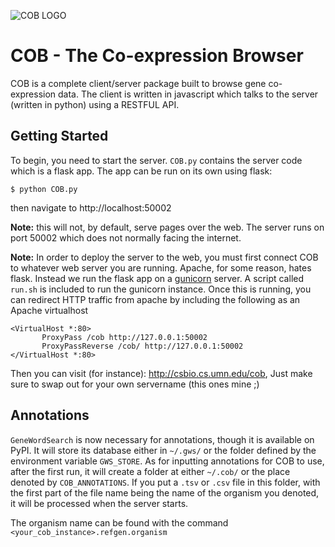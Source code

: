 ![COB LOGO](https://s3-us-west-2.amazonaws.com/camoco/COBLogo.png)

COB - The Co-expression Browser
===============================

COB is a complete client/server package built to browse gene co-expression data.
The client is written in javascript which talks to the server (written in python)
using a RESTFUL API.

Getting Started
---------------
To begin, you need to start the server. `COB.py` contains the server code which
is a flask app. The app can be run on its own using flask:
```
$ python COB.py
```
then navigate to http://localhost:50002

**Note:** this will not, by default, serve pages over the web. The server runs on
port 50002 which does not normally facing the internet.

**Note:**
In order to deploy the server to the web, you must first connect COB to whatever
web server you are running. Apache, for some reason, hates flask. Instead we
run the flask app on a [gunicorn](http://gunicorn.org/) server. A script called
`run.sh` is included to run the gunicorn instance. Once this is running, you can
redirect HTTP traffic from apache by including the following as an Apache virtualhost

```
<VirtualHost *:80>
       ProxyPass /cob http://127.0.0.1:50002
       ProxyPassReverse /cob/ http://127.0.0.1:50002
</VirtualHost *:80>
```

Then you can visit (for instance): http://csbio.cs.umn.edu/cob,
Just make sure to swap out for your own servername (this ones mine ;)

Annotations
-----------
`GeneWordSearch` is now necessary for annotations, though it is available on PyPI. It will
store its database either in `~/.gws/` or the folder defined by the environment variable
`GWS_STORE`. As for inputting annotations for COB to use, after the first run, it will
create a folder at either `~/.cob/` or the place denoted by `COB_ANNOTATIONS`. If you
put a `.tsv` or `.csv` file in this folder, with the first part of the file name being
the name of the organism you denoted, it will be processed when the server starts.

The organism name can be found with the command `<your_cob_instance>.refgen.organism`
